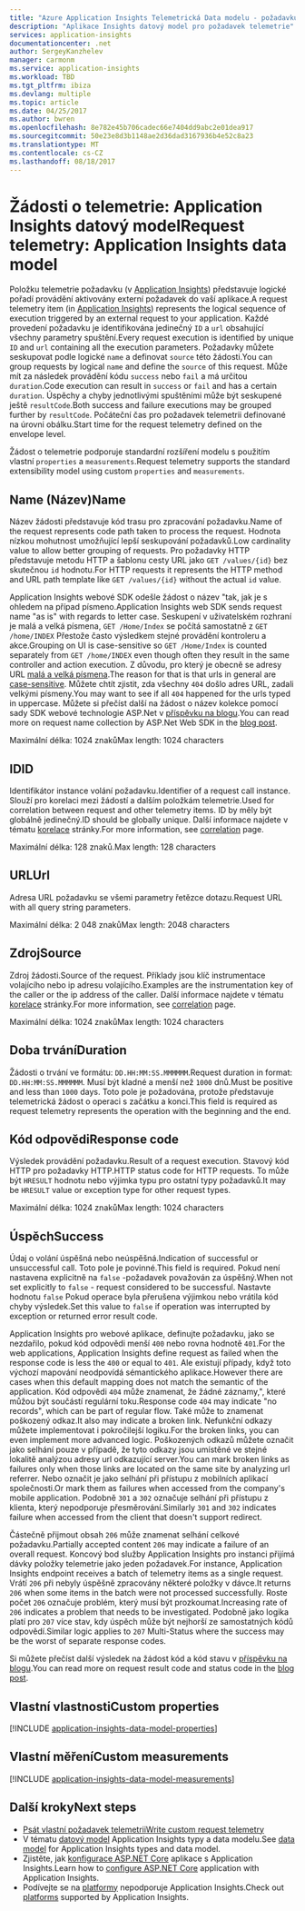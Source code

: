 ```yaml
---
title: "Azure Application Insights Telemetrická Data modelu - požadavku Telemetrie | Microsoft Docs"
description: "Aplikace Insights datový model pro požadavek telemetrie"
services: application-insights
documentationcenter: .net
author: SergeyKanzhelev
manager: carmonm
ms.service: application-insights
ms.workload: TBD
ms.tgt_pltfrm: ibiza
ms.devlang: multiple
ms.topic: article
ms.date: 04/25/2017
ms.author: bwren
ms.openlocfilehash: 8e782e45b706cadec66e7404dd9abc2e01dea917
ms.sourcegitcommit: 50e23e8d3b1148ae2d36dad3167936b4e52c8a23
ms.translationtype: MT
ms.contentlocale: cs-CZ
ms.lasthandoff: 08/18/2017
---
```

# <a name="request-telemetry-application-insights-data-model"></a><span data-ttu-id="68b88-103">Žádosti o telemetrie: Application Insights datový model</span><span class="sxs-lookup"><span data-stu-id="68b88-103">Request telemetry: Application Insights data model</span></span>

<span data-ttu-id="68b88-104">Položku telemetrie požadavku (v [Application Insights](app-insights-overview.md)) představuje logické pořadí provádění aktivovány externí požadavek do vaší aplikace.</span><span class="sxs-lookup"><span data-stu-id="68b88-104">A request telemetry item (in [Application Insights](app-insights-overview.md)) represents the logical sequence of execution triggered by an external request to your application.</span></span> <span data-ttu-id="68b88-105">Každé provedení požadavku je identifikována jedinečný `ID` a `url` obsahující všechny parametry spuštění.</span><span class="sxs-lookup"><span data-stu-id="68b88-105">Every request execution is identified by unique `ID` and `url` containing all the execution parameters.</span></span> <span data-ttu-id="68b88-106">Požadavky můžete seskupovat podle logické `name` a definovat `source` této žádosti.</span><span class="sxs-lookup"><span data-stu-id="68b88-106">You can group requests by logical `name` and define the `source` of this request.</span></span> <span data-ttu-id="68b88-107">Může mít za následek provádění kódu `success` nebo `fail` a má určitou `duration`.</span><span class="sxs-lookup"><span data-stu-id="68b88-107">Code execution can result in `success` or `fail` and has a certain `duration`.</span></span> <span data-ttu-id="68b88-108">Úspěchy a chyby jednotlivými spuštěními může být seskupené ještě `resultCode`.</span><span class="sxs-lookup"><span data-stu-id="68b88-108">Both success and failure executions may be grouped further by `resultCode`.</span></span> <span data-ttu-id="68b88-109">Počáteční čas pro požadavek telemetrii definované na úrovni obálku.</span><span class="sxs-lookup"><span data-stu-id="68b88-109">Start time for the request telemetry defined on the envelope level.</span></span>

<span data-ttu-id="68b88-110">Žádost o telemetrie podporuje standardní rozšíření modelu s použitím vlastní `properties` a `measurements`.</span><span class="sxs-lookup"><span data-stu-id="68b88-110">Request telemetry supports the standard extensibility model using custom `properties` and `measurements`.</span></span>

## <a name="name"></a><span data-ttu-id="68b88-111">Name (Název)</span><span class="sxs-lookup"><span data-stu-id="68b88-111">Name</span></span>

<span data-ttu-id="68b88-112">Název žádosti představuje kód trasu pro zpracování požadavku.</span><span class="sxs-lookup"><span data-stu-id="68b88-112">Name of the request represents code path taken to process the request.</span></span> <span data-ttu-id="68b88-113">Hodnota nízkou mohutnost umožňující lepší seskupování požadavků.</span><span class="sxs-lookup"><span data-stu-id="68b88-113">Low cardinality value to allow better grouping of requests.</span></span> <span data-ttu-id="68b88-114">Pro požadavky HTTP představuje metodu HTTP a šablonu cesty URL jako `GET /values/{id}` bez skutečnou `id` hodnotu.</span><span class="sxs-lookup"><span data-stu-id="68b88-114">For HTTP requests it represents the HTTP method and URL path template like `GET /values/{id}` without the actual `id` value.</span></span>

<span data-ttu-id="68b88-115">Application Insights webové SDK odešle žádost o název "tak, jak je s ohledem na případ písmeno.</span><span class="sxs-lookup"><span data-stu-id="68b88-115">Application Insights web SDK sends request name "as is" with regards to letter case.</span></span> <span data-ttu-id="68b88-116">Seskupení v uživatelském rozhraní je malá a velká písmena, `GET /Home/Index` se počítá samostatně z `GET /home/INDEX` Přestože často výsledkem stejné provádění kontroleru a akce.</span><span class="sxs-lookup"><span data-stu-id="68b88-116">Grouping on UI is case-sensitive so `GET /Home/Index` is counted separately from `GET /home/INDEX` even though often they result in the same controller and action execution.</span></span> <span data-ttu-id="68b88-117">Z důvodu, pro který je obecně se adresy URL [malá a velká písmena](http://www.w3.org/TR/WD-html40-970708/htmlweb.html).</span><span class="sxs-lookup"><span data-stu-id="68b88-117">The reason for that is that urls in general are [case-sensitive](http://www.w3.org/TR/WD-html40-970708/htmlweb.html).</span></span> <span data-ttu-id="68b88-118">Můžete chtít zjistit, zda všechny `404` došlo adres URL, zadali velkými písmeny.</span><span class="sxs-lookup"><span data-stu-id="68b88-118">You may want to see if all `404` happened for the urls typed in uppercase.</span></span> <span data-ttu-id="68b88-119">Můžete si přečíst další na žádost o název kolekce pomocí sady SDK webové technologie ASP.Net v [příspěvku na blogu](http://apmtips.com/blog/2015/02/23/request-name-and-url/).</span><span class="sxs-lookup"><span data-stu-id="68b88-119">You can read more on request name collection by ASP.Net Web SDK in the [blog post](http://apmtips.com/blog/2015/02/23/request-name-and-url/).</span></span>

<span data-ttu-id="68b88-120">Maximální délka: 1024 znaků</span><span class="sxs-lookup"><span data-stu-id="68b88-120">Max length: 1024 characters</span></span>

## <a name="id"></a><span data-ttu-id="68b88-121">ID</span><span class="sxs-lookup"><span data-stu-id="68b88-121">ID</span></span>

<span data-ttu-id="68b88-122">Identifikátor instance volání požadavku.</span><span class="sxs-lookup"><span data-stu-id="68b88-122">Identifier of a request call instance.</span></span> <span data-ttu-id="68b88-123">Slouží pro korelaci mezi žádostí a dalším položkám telemetrie.</span><span class="sxs-lookup"><span data-stu-id="68b88-123">Used for correlation between request and other telemetry items.</span></span> <span data-ttu-id="68b88-124">ID by měly být globálně jedinečný.</span><span class="sxs-lookup"><span data-stu-id="68b88-124">ID should be globally unique.</span></span> <span data-ttu-id="68b88-125">Další informace najdete v tématu [korelace](application-insights-correlation.md) stránky.</span><span class="sxs-lookup"><span data-stu-id="68b88-125">For more information, see [correlation](application-insights-correlation.md) page.</span></span>

<span data-ttu-id="68b88-126">Maximální délka: 128 znaků.</span><span class="sxs-lookup"><span data-stu-id="68b88-126">Max length: 128 characters</span></span>

## <a name="url"></a><span data-ttu-id="68b88-127">URL</span><span class="sxs-lookup"><span data-stu-id="68b88-127">Url</span></span>

<span data-ttu-id="68b88-128">Adresa URL požadavku se všemi parametry řetězce dotazu.</span><span class="sxs-lookup"><span data-stu-id="68b88-128">Request URL with all query string parameters.</span></span>

<span data-ttu-id="68b88-129">Maximální délka: 2 048 znaků</span><span class="sxs-lookup"><span data-stu-id="68b88-129">Max length: 2048 characters</span></span>

## <a name="source"></a><span data-ttu-id="68b88-130">Zdroj</span><span class="sxs-lookup"><span data-stu-id="68b88-130">Source</span></span>

<span data-ttu-id="68b88-131">Zdroj žádosti.</span><span class="sxs-lookup"><span data-stu-id="68b88-131">Source of the request.</span></span> <span data-ttu-id="68b88-132">Příklady jsou klíč instrumentace volajícího nebo ip adresu volajícího.</span><span class="sxs-lookup"><span data-stu-id="68b88-132">Examples are the instrumentation key of the caller or the ip address of the caller.</span></span> <span data-ttu-id="68b88-133">Další informace najdete v tématu [korelace](application-insights-correlation.md) stránky.</span><span class="sxs-lookup"><span data-stu-id="68b88-133">For more information, see [correlation](application-insights-correlation.md) page.</span></span>

<span data-ttu-id="68b88-134">Maximální délka: 1024 znaků</span><span class="sxs-lookup"><span data-stu-id="68b88-134">Max length: 1024 characters</span></span>

## <a name="duration"></a><span data-ttu-id="68b88-135">Doba trvání</span><span class="sxs-lookup"><span data-stu-id="68b88-135">Duration</span></span>

<span data-ttu-id="68b88-136">Žádosti o trvání ve formátu: `DD.HH:MM:SS.MMMMMM`.</span><span class="sxs-lookup"><span data-stu-id="68b88-136">Request duration in format: `DD.HH:MM:SS.MMMMMM`.</span></span> <span data-ttu-id="68b88-137">Musí být kladné a menší než `1000` dnů.</span><span class="sxs-lookup"><span data-stu-id="68b88-137">Must be positive and less than `1000` days.</span></span> <span data-ttu-id="68b88-138">Toto pole je požadována, protože představuje telemetrická žádost o operaci s začátku a konci.</span><span class="sxs-lookup"><span data-stu-id="68b88-138">This field is required as request telemetry represents the operation with the beginning and the end.</span></span>

## <a name="response-code"></a><span data-ttu-id="68b88-139">Kód odpovědi</span><span class="sxs-lookup"><span data-stu-id="68b88-139">Response code</span></span>

<span data-ttu-id="68b88-140">Výsledek provádění požadavku.</span><span class="sxs-lookup"><span data-stu-id="68b88-140">Result of a request execution.</span></span> <span data-ttu-id="68b88-141">Stavový kód HTTP pro požadavky HTTP.</span><span class="sxs-lookup"><span data-stu-id="68b88-141">HTTP status code for HTTP requests.</span></span> <span data-ttu-id="68b88-142">To může být `HRESULT` hodnotu nebo výjimka typu pro ostatní typy požadavků.</span><span class="sxs-lookup"><span data-stu-id="68b88-142">It may be `HRESULT` value or exception type for other request types.</span></span>

<span data-ttu-id="68b88-143">Maximální délka: 1024 znaků</span><span class="sxs-lookup"><span data-stu-id="68b88-143">Max length: 1024 characters</span></span>

## <a name="success"></a><span data-ttu-id="68b88-144">Úspěch</span><span class="sxs-lookup"><span data-stu-id="68b88-144">Success</span></span>

<span data-ttu-id="68b88-145">Údaj o volání úspěšná nebo neúspěšná.</span><span class="sxs-lookup"><span data-stu-id="68b88-145">Indication of successful or unsuccessful call.</span></span> <span data-ttu-id="68b88-146">Toto pole je povinné.</span><span class="sxs-lookup"><span data-stu-id="68b88-146">This field is required.</span></span> <span data-ttu-id="68b88-147">Pokud není nastavena explicitně na `false` -požadavek považován za úspěšný.</span><span class="sxs-lookup"><span data-stu-id="68b88-147">When not set explicitly to `false` - request considered to be successful.</span></span> <span data-ttu-id="68b88-148">Nastavte hodnotu `false` Pokud operace byla přerušena výjimkou nebo vrátila kód chyby výsledek.</span><span class="sxs-lookup"><span data-stu-id="68b88-148">Set this value to `false` if operation was interrupted by exception or returned error result code.</span></span>

<span data-ttu-id="68b88-149">Application Insights pro webové aplikace, definujte požadavku, jako se nezdařilo, pokud kód odpovědi menší `400` nebo rovna hodnotě `401`.</span><span class="sxs-lookup"><span data-stu-id="68b88-149">For the web applications, Application Insights define request as failed when the response code is less the `400` or equal to `401`.</span></span> <span data-ttu-id="68b88-150">Ale existují případy, když toto výchozí mapování neodpovídá sémantického aplikace.</span><span class="sxs-lookup"><span data-stu-id="68b88-150">However there are cases when this default mapping does not match the semantic of the application.</span></span> <span data-ttu-id="68b88-151">Kód odpovědi `404` může znamenat, že žádné záznamy,", které můžou být součástí regulární toku.</span><span class="sxs-lookup"><span data-stu-id="68b88-151">Response code `404` may indicate "no records", which can be part of regular flow.</span></span> <span data-ttu-id="68b88-152">Také může to znamenat poškozený odkaz.</span><span class="sxs-lookup"><span data-stu-id="68b88-152">It also may indicate a broken link.</span></span> <span data-ttu-id="68b88-153">Nefunkční odkazy můžete implementovat i pokročilejší logiku.</span><span class="sxs-lookup"><span data-stu-id="68b88-153">For the broken links, you can even implement more advanced logic.</span></span> <span data-ttu-id="68b88-154">Poškozených odkazů můžete označit jako selhání pouze v případě, že tyto odkazy jsou umístěné ve stejné lokalitě analýzou adresy url odkazující server.</span><span class="sxs-lookup"><span data-stu-id="68b88-154">You can mark broken links as failures only when those links are located on the same site by analyzing url referrer.</span></span> <span data-ttu-id="68b88-155">Nebo označit je jako selhání při přístupu z mobilních aplikací společnosti.</span><span class="sxs-lookup"><span data-stu-id="68b88-155">Or mark them as failures when accessed from the company's mobile application.</span></span> <span data-ttu-id="68b88-156">Podobně `301` a `302` označuje selhání při přístupu z klienta, který nepodporuje přesměrování.</span><span class="sxs-lookup"><span data-stu-id="68b88-156">Similarly `301` and `302` indicates failure when accessed from the client that doesn't support redirect.</span></span>

<span data-ttu-id="68b88-157">Částečně přijmout obsah `206` může znamenat selhání celkové požadavku.</span><span class="sxs-lookup"><span data-stu-id="68b88-157">Partially accepted content `206` may indicate a failure of an overall request.</span></span> <span data-ttu-id="68b88-158">Koncový bod služby Application Insights pro instanci přijímá dávky položky telemetrie jako jeden požadavek.</span><span class="sxs-lookup"><span data-stu-id="68b88-158">For instance, Application Insights endpoint receives a batch of telemetry items as a single request.</span></span> <span data-ttu-id="68b88-159">Vrátí `206` při nebyly úspěšně zpracovány některé položky v dávce.</span><span class="sxs-lookup"><span data-stu-id="68b88-159">It returns `206` when some items in the batch were not processed successfully.</span></span> <span data-ttu-id="68b88-160">Roste počet `206` označuje problém, který musí být prozkoumat.</span><span class="sxs-lookup"><span data-stu-id="68b88-160">Increasing rate of `206` indicates a problem that needs to be investigated.</span></span> <span data-ttu-id="68b88-161">Podobně jako logika platí pro `207` více stav, kdy úspěch může být nejhorší ze samostatných kódů odpovědí.</span><span class="sxs-lookup"><span data-stu-id="68b88-161">Similar logic applies to `207` Multi-Status where the success may be the worst of separate response codes.</span></span>

<span data-ttu-id="68b88-162">Si můžete přečíst další výsledek na žádost kód a kód stavu v [příspěvku na blogu](http://apmtips.com/blog/2016/12/03/request-success-and-response-code/).</span><span class="sxs-lookup"><span data-stu-id="68b88-162">You can read more on request result code and status code in the [blog post](http://apmtips.com/blog/2016/12/03/request-success-and-response-code/).</span></span>

## <a name="custom-properties"></a><span data-ttu-id="68b88-163">Vlastní vlastnosti</span><span class="sxs-lookup"><span data-stu-id="68b88-163">Custom properties</span></span>

[!INCLUDE [application-insights-data-model-properties](../../includes/application-insights-data-model-properties.md)]

## <a name="custom-measurements"></a><span data-ttu-id="68b88-164">Vlastní měření</span><span class="sxs-lookup"><span data-stu-id="68b88-164">Custom measurements</span></span>

[!INCLUDE [application-insights-data-model-measurements](../../includes/application-insights-data-model-measurements.md)]

## <a name="next-steps"></a><span data-ttu-id="68b88-165">Další kroky</span><span class="sxs-lookup"><span data-stu-id="68b88-165">Next steps</span></span>

- [<span data-ttu-id="68b88-166">Psát vlastní požadavek telemetrii</span><span class="sxs-lookup"><span data-stu-id="68b88-166">Write custom request telemetry</span></span>](app-insights-api-custom-events-metrics.md#trackrequest)
- <span data-ttu-id="68b88-167">V tématu [datový model](application-insights-data-model.md) Application Insights typy a data modelu.</span><span class="sxs-lookup"><span data-stu-id="68b88-167">See [data model](application-insights-data-model.md) for Application Insights types and data model.</span></span>
- <span data-ttu-id="68b88-168">Zjistěte, jak [konfigurace ASP.NET Core](app-insights-asp-net.md) aplikace s Application Insights.</span><span class="sxs-lookup"><span data-stu-id="68b88-168">Learn how to [configure ASP.NET Core](app-insights-asp-net.md) application with Application Insights.</span></span>
- <span data-ttu-id="68b88-169">Podívejte se na [platformy](app-insights-platforms.md) nepodporuje Application Insights.</span><span class="sxs-lookup"><span data-stu-id="68b88-169">Check out [platforms](app-insights-platforms.md) supported by Application Insights.</span></span>
